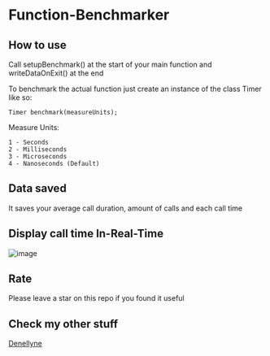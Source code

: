 # Function-Benchmarker

## How to use

Call setupBenchmark() at the start of your main function and
writeDataOnExit() at the end

To benchmark the actual function just create an instance of the class
Timer like so:
    
    Timer benchmark(measureUnits);

Measure Units:

    1 - Seconds
    2 - Milliseconds
    3 - Microseconds 
    4 - Nanoseconds (Default)
    

## Data saved

It saves your average call duration, amount of calls and each call time

## Display call time In-Real-Time

![image](https://github.com/Denellyne/Function-Benchmarker/assets/56112881/669e23da-c041-4d0e-9a83-c9d1afd98436)


## Rate

Please leave a star on this repo if you found it useful

## Check my other stuff

[Denellyne](https://github.com/Denellyne)
